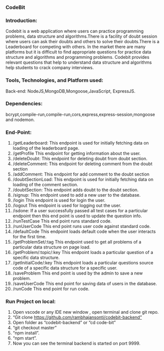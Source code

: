 ### CodeBit

### Introduction:

Codebit is a web application where users can practice programming problems,
data structure and algorithms.There is a facility of doubt session where users can ask their
doubts and others to solve their doubts.There is a Leaderboard for competing with others.
In the market there are many platforms but it is difficult to find appropriate questions for
practice data structure and algorithms and programming problems. Codebit provides relevant
questions that help to understand data structure and algorithms help students to crack
company interviews.

### Tools, Technologies, and Platform used:

Back-end: NodeJS,MongoDB,Mongoose,JavaScript, ExpressJS.

### Dependencies:

bcrypt,compile-run,compile-run,cors,express,express-session,mongoose and nodemon.

### End-Point:

1. /getLeaderboard:
   This endpoint is used for initially fetching data on loading of the leaderboard page.
2. /getProfile
   This endpoint for getting information about the user.
3. /deleteDoubt:
   This endpoint for deleting doubt from doubt section.
4. /deleteComment:
   This endpoint for deleting comment from the doubt section
5. /addComment:
   This endpoint for add comment to the doubt section
6. /doubtSectionLoad:
   This endpoint is used for initially fetching data on loading of the comment section.
7. /doubtSection:
   This endpoint adds doubt to the doubt section.
8. /signup:
   This endpoint used to add a new user to the database.
9. /login
   This endpoint is used for login the user.
10. /logout
    This endpoint is used for logging out the user.
11. /isdone:
    If a user successfully passed all test cases for a particular endpoint then this end point is used to update the question info.
12. /runTestCase
    This end point runs standard code.
13. /runUserCode
    This end point runs user code against standard code.
14. /defaultCode
    This endpoint loads default code when the user interacts for the first time.
15. /getProblemSet/:tag
    This endpoint used to get all problems of a particular data structure on page load.
16. /getProblem/:topic/:key
    This endpoint loads a particular question of a specific data structure.
17. /getInitialCode/:key
    This endpoint loads a particular questions source code of a specific data structure for a specific user.
18. /saveProblem
    This end point is used by the admin to save a new problem.
19. /saveUserCode
    This end point for saving data of users in the database.
20. /runCode
    This end point for run code.

### Run Project on local:

1. Open vscode or any IDE new window , open terminal and clone git repo.
2. “Git clone https://github.com/rambhajansonti/codebit-backend”
3. Open folder as “codebit-backend” or “cd code-bit”
4. “git checkout master”
5. “npm install”.
6. “npm start”.
7. Now you can see the terminal backend is started on port 9999.
